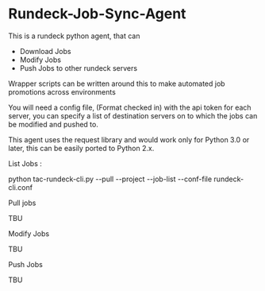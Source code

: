 Rundeck-Job-Sync-Agent
======================

This is a rundeck python agent, that can
  - Download Jobs
  - Modify Jobs
  - Push Jobs to other rundeck servers
  
Wrapper scripts can be written around this to make automated job promotions across environments

You will need a config file, (Format checked in) with the api token for each server, you can specify a list of destination servers
on to which the jobs can be modified and pushed to.

This agent uses the request library and would work only for Python 3.0 or later, this can be easily ported to Python 2.x.


List Jobs :

  python tac-rundeck-cli.py --pull --project <project-name-on-server> --job-list  --conf-file rundeck-cli.conf

Pull jobs

  TBU

Modify Jobs

  TBU

Push Jobs

  TBU
